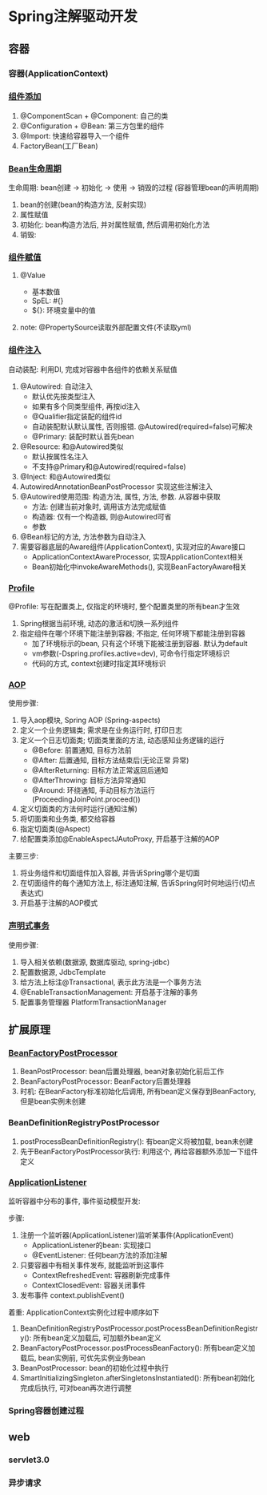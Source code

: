 # Spring注解驱动开发

## 容器
### 容器(ApplicationContext)

### [组件添加](./src/main/java/com/tree/bootroad/v001spring/atguigu/s009factorybean/README.md)
1. @ComponentScan + @Component: 自己的类
1. @Configuration + @Bean: 第三方包里的组件
1. @Import: 快速给容器导入一个组件
1. FactoryBean(工厂Bean)

### [Bean生命周期](./src/main/java/com/tree/bootroad/v001spring/atguigu/s010beanlife/README.md)
生命周期: bean创建 -> 初始化 -> 使用 -> 销毁的过程 (容器管理bean的声明周期)
1. bean的创建(bean的构造方法, 反射实现)
1. 属性赋值
1. 初始化: bean构造方法后, 并对属性赋值, 然后调用初始化方法
1. 销毁: 

### [组件赋值](./src/main/java/com/tree/bootroad/v001spring/atguigu/s011value/README.md)
1. @Value
    - 基本数值
    - SpEL: #{}
    - ${}: 环境变量中的值

1. note: @PropertySource读取外部配置文件(不读取yml)    

### [组件注入](./src/main/java/com/tree/bootroad/v001spring/atguigu/s012di/README.md)
自动装配: 利用DI, 完成对容器中各组件的依赖关系赋值
1. @Autowired: 自动注入
    - 默认优先按类型注入
    - 如果有多个同类型组件, 再按id注入
    - @Qualifier指定装配的组件id
    - 自动装配默认默认属性, 否则报错. @Autowired(required=false)可解决
    - @Primary: 装配时默认首先bean
1. @Resource: 和@Autowired类似
    - 默认按属性名注入
    - 不支持@Primary和@Autowired(required=false)
1. @Inject: 和@Autowired类似
1. AutowiredAnnotationBeanPostProcessor 实现这些注解注入
1. @Autowired使用范围: 构造方法, 属性, 方法, 参数. 从容器中获取
    - 方法: 创建当前对象时, 调用该方法完成赋值
    - 构造器: 仅有一个构造器, 则@Autowired可省
    - 参数
1. @Bean标记的方法, 方法参数为自动注入
1. 需要容器底层的Aware组件(ApplicationContext), 实现对应的Aware接口
    - ApplicationContextAwareProcessor, 实现ApplicationContext相关
    - Bean初始化中invokeAwareMethods(), 实现BeanFactoryAware相关

### [Profile](./src/main/java/com/tree/bootroad/v001spring/atguigu/s013profile/README.md)
 @Profile: 写在配置类上, 仅指定的环境时, 整个配置类里的所有bean才生效
 1. Spring根据当前环境, 动态的激活和切换一系列组件
 1. 指定组件在哪个环境下能注册到容器; 不指定, 任何环境下都能注册到容器
    - 加了环境标示的bean, 只有这个环境下能被注册到容器. 默认为default
    - vm参数(-Dspring.profiles.active=dev), 可命令行指定环境标识
    - 代码的方式, context创建时指定其环境标识
    

### [AOP](./src/main/java/com/tree/bootroad/v001spring/atguigu/s014aop/EXPLAIN.md)
使用步骤:
1. 导入aop模块, Spring AOP (Spring-aspects)
1. 定义一个业务逻辑类; 需求是在业务运行时, 打印日志
1. 定义一个日志切面类; 切面类里面的方法, 动态感知业务逻辑的运行
    - @Before: 前置通知, 目标方法前
    - @After: 后置通知, 目标方法结束后(无论正常 异常)
    - @AfterReturning: 目标方法正常返回后通知
    - @AfterThrowing: 目标方法异常通知
    - @Around: 环绕通知, 手动目标方法运行(ProceedingJoinPoint.proceed())
1. 定义切面类的方法何时运行(通知注解)
1. 将切面类和业务类, 都交给容器
1. 指定切面类(@Aspect)
1. 给配置类添加@EnableAspectJAutoProxy, 开启基于注解的AOP

主要三步:
1. 将业务组件和切面组件加入容器, 并告诉Spring哪个是切面
1. 在切面组件的每个通知方法上, 标注通知注解, 告诉Spring何时何地运行(切点表达式)
1. 开启基于注解的AOP模式      

### [声明式事务](./src/main/java/com/tree/bootroad/v001spring/atguigu/s015tx/README.md)

使用步骤:
1. 导入相关依赖(数据源, 数据库驱动, spring-jdbc)
1. 配置数据源, JdbcTemplate
1. 给方法上标注@Transactional, 表示此方法是一个事务方法
1. @EnableTransactionManagement: 开启基于注解的事务
1. 配置事务管理器 PlatformTransactionManager


## 扩展原理

### [BeanFactoryPostProcessor](./src/main/java/com/tree/bootroad/v001spring/atguigu/s016beanfactorypostprocessor/README.md)

1. BeanPostProcessor: bean后置处理器, bean对象初始化前后工作
1. BeanFactoryPostProcessor: BeanFactory后置处理器
1. 时机: 在BeanFactory标准初始化后调用, 所有bean定义保存到BeanFactory, 但是bean实例未创建

### BeanDefinitionRegistryPostProcessor

1. postProcessBeanDefinitionRegistry(): 有bean定义将被加载, bean未创建
1. 先于BeanFactoryPostProcessor执行: 利用这个, 再给容器额外添加一下组件定义

### [ApplicationListener](./src/main/java/com/tree/bootroad/v001spring/atguigu/s017applicationlistener/README.md)
监听容器中分布的事件, 事件驱动模型开发:

步骤:
1. 注册一个监听器(ApplicationListener)监听某事件(ApplicationEvent)
    - ApplicationListener的bean: 实现接口
    - @EventListener: 任何bean方法的添加注解
1. 只要容器中有相关事件发布, 就能监听到这事件
    - ContextRefreshedEvent: 容器刷新完成事件
    - ContextClosedEvent: 容器关闭事件
1. 发布事件 context.publishEvent() 

着重: ApplicationContext实例化过程中顺序如下
1. BeanDefinitionRegistryPostProcessor.postProcessBeanDefinitionRegistry(): 所有bean定义加载后, 可加额外bean定义
1. BeanFactoryPostProcessor.postProcessBeanFactory(): 所有bean定义加载后, bean实例前, 可优先实例业务bean
1. BeanPostProcessor: bean的初始化过程中执行
1. SmartInitializingSingleton.afterSingletonsInstantiated(): 所有bean初始化完成后执行, 可对bean再次进行调整


### Spring容器创建过程


## web
### servlet3.0
### 异步请求

